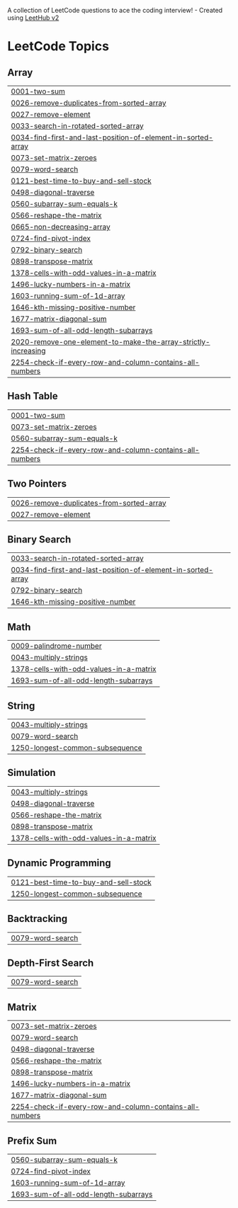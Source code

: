 A collection of LeetCode questions to ace the coding interview! - Created using [LeetHub v2](https://github.com/arunbhardwaj/LeetHub-2.0)
<!---LeetCode Topics Start-->
# LeetCode Topics
## Array
|  |
| ------- |
| [0001-two-sum](https://github.com/suggalalohith/leetcode/tree/master/0001-two-sum) |
| [0026-remove-duplicates-from-sorted-array](https://github.com/suggalalohith/leetcode/tree/master/0026-remove-duplicates-from-sorted-array) |
| [0027-remove-element](https://github.com/suggalalohith/leetcode/tree/master/0027-remove-element) |
| [0033-search-in-rotated-sorted-array](https://github.com/suggalalohith/leetcode/tree/master/0033-search-in-rotated-sorted-array) |
| [0034-find-first-and-last-position-of-element-in-sorted-array](https://github.com/suggalalohith/leetcode/tree/master/0034-find-first-and-last-position-of-element-in-sorted-array) |
| [0073-set-matrix-zeroes](https://github.com/suggalalohith/leetcode/tree/master/0073-set-matrix-zeroes) |
| [0079-word-search](https://github.com/suggalalohith/leetcode/tree/master/0079-word-search) |
| [0121-best-time-to-buy-and-sell-stock](https://github.com/suggalalohith/leetcode/tree/master/0121-best-time-to-buy-and-sell-stock) |
| [0498-diagonal-traverse](https://github.com/suggalalohith/leetcode/tree/master/0498-diagonal-traverse) |
| [0560-subarray-sum-equals-k](https://github.com/suggalalohith/leetcode/tree/master/0560-subarray-sum-equals-k) |
| [0566-reshape-the-matrix](https://github.com/suggalalohith/leetcode/tree/master/0566-reshape-the-matrix) |
| [0665-non-decreasing-array](https://github.com/suggalalohith/leetcode/tree/master/0665-non-decreasing-array) |
| [0724-find-pivot-index](https://github.com/suggalalohith/leetcode/tree/master/0724-find-pivot-index) |
| [0792-binary-search](https://github.com/suggalalohith/leetcode/tree/master/0792-binary-search) |
| [0898-transpose-matrix](https://github.com/suggalalohith/leetcode/tree/master/0898-transpose-matrix) |
| [1378-cells-with-odd-values-in-a-matrix](https://github.com/suggalalohith/leetcode/tree/master/1378-cells-with-odd-values-in-a-matrix) |
| [1496-lucky-numbers-in-a-matrix](https://github.com/suggalalohith/leetcode/tree/master/1496-lucky-numbers-in-a-matrix) |
| [1603-running-sum-of-1d-array](https://github.com/suggalalohith/leetcode/tree/master/1603-running-sum-of-1d-array) |
| [1646-kth-missing-positive-number](https://github.com/suggalalohith/leetcode/tree/master/1646-kth-missing-positive-number) |
| [1677-matrix-diagonal-sum](https://github.com/suggalalohith/leetcode/tree/master/1677-matrix-diagonal-sum) |
| [1693-sum-of-all-odd-length-subarrays](https://github.com/suggalalohith/leetcode/tree/master/1693-sum-of-all-odd-length-subarrays) |
| [2020-remove-one-element-to-make-the-array-strictly-increasing](https://github.com/suggalalohith/leetcode/tree/master/2020-remove-one-element-to-make-the-array-strictly-increasing) |
| [2254-check-if-every-row-and-column-contains-all-numbers](https://github.com/suggalalohith/leetcode/tree/master/2254-check-if-every-row-and-column-contains-all-numbers) |
## Hash Table
|  |
| ------- |
| [0001-two-sum](https://github.com/suggalalohith/leetcode/tree/master/0001-two-sum) |
| [0073-set-matrix-zeroes](https://github.com/suggalalohith/leetcode/tree/master/0073-set-matrix-zeroes) |
| [0560-subarray-sum-equals-k](https://github.com/suggalalohith/leetcode/tree/master/0560-subarray-sum-equals-k) |
| [2254-check-if-every-row-and-column-contains-all-numbers](https://github.com/suggalalohith/leetcode/tree/master/2254-check-if-every-row-and-column-contains-all-numbers) |
## Two Pointers
|  |
| ------- |
| [0026-remove-duplicates-from-sorted-array](https://github.com/suggalalohith/leetcode/tree/master/0026-remove-duplicates-from-sorted-array) |
| [0027-remove-element](https://github.com/suggalalohith/leetcode/tree/master/0027-remove-element) |
## Binary Search
|  |
| ------- |
| [0033-search-in-rotated-sorted-array](https://github.com/suggalalohith/leetcode/tree/master/0033-search-in-rotated-sorted-array) |
| [0034-find-first-and-last-position-of-element-in-sorted-array](https://github.com/suggalalohith/leetcode/tree/master/0034-find-first-and-last-position-of-element-in-sorted-array) |
| [0792-binary-search](https://github.com/suggalalohith/leetcode/tree/master/0792-binary-search) |
| [1646-kth-missing-positive-number](https://github.com/suggalalohith/leetcode/tree/master/1646-kth-missing-positive-number) |
## Math
|  |
| ------- |
| [0009-palindrome-number](https://github.com/suggalalohith/leetcode/tree/master/0009-palindrome-number) |
| [0043-multiply-strings](https://github.com/suggalalohith/leetcode/tree/master/0043-multiply-strings) |
| [1378-cells-with-odd-values-in-a-matrix](https://github.com/suggalalohith/leetcode/tree/master/1378-cells-with-odd-values-in-a-matrix) |
| [1693-sum-of-all-odd-length-subarrays](https://github.com/suggalalohith/leetcode/tree/master/1693-sum-of-all-odd-length-subarrays) |
## String
|  |
| ------- |
| [0043-multiply-strings](https://github.com/suggalalohith/leetcode/tree/master/0043-multiply-strings) |
| [0079-word-search](https://github.com/suggalalohith/leetcode/tree/master/0079-word-search) |
| [1250-longest-common-subsequence](https://github.com/suggalalohith/leetcode/tree/master/1250-longest-common-subsequence) |
## Simulation
|  |
| ------- |
| [0043-multiply-strings](https://github.com/suggalalohith/leetcode/tree/master/0043-multiply-strings) |
| [0498-diagonal-traverse](https://github.com/suggalalohith/leetcode/tree/master/0498-diagonal-traverse) |
| [0566-reshape-the-matrix](https://github.com/suggalalohith/leetcode/tree/master/0566-reshape-the-matrix) |
| [0898-transpose-matrix](https://github.com/suggalalohith/leetcode/tree/master/0898-transpose-matrix) |
| [1378-cells-with-odd-values-in-a-matrix](https://github.com/suggalalohith/leetcode/tree/master/1378-cells-with-odd-values-in-a-matrix) |
## Dynamic Programming
|  |
| ------- |
| [0121-best-time-to-buy-and-sell-stock](https://github.com/suggalalohith/leetcode/tree/master/0121-best-time-to-buy-and-sell-stock) |
| [1250-longest-common-subsequence](https://github.com/suggalalohith/leetcode/tree/master/1250-longest-common-subsequence) |
## Backtracking
|  |
| ------- |
| [0079-word-search](https://github.com/suggalalohith/leetcode/tree/master/0079-word-search) |
## Depth-First Search
|  |
| ------- |
| [0079-word-search](https://github.com/suggalalohith/leetcode/tree/master/0079-word-search) |
## Matrix
|  |
| ------- |
| [0073-set-matrix-zeroes](https://github.com/suggalalohith/leetcode/tree/master/0073-set-matrix-zeroes) |
| [0079-word-search](https://github.com/suggalalohith/leetcode/tree/master/0079-word-search) |
| [0498-diagonal-traverse](https://github.com/suggalalohith/leetcode/tree/master/0498-diagonal-traverse) |
| [0566-reshape-the-matrix](https://github.com/suggalalohith/leetcode/tree/master/0566-reshape-the-matrix) |
| [0898-transpose-matrix](https://github.com/suggalalohith/leetcode/tree/master/0898-transpose-matrix) |
| [1496-lucky-numbers-in-a-matrix](https://github.com/suggalalohith/leetcode/tree/master/1496-lucky-numbers-in-a-matrix) |
| [1677-matrix-diagonal-sum](https://github.com/suggalalohith/leetcode/tree/master/1677-matrix-diagonal-sum) |
| [2254-check-if-every-row-and-column-contains-all-numbers](https://github.com/suggalalohith/leetcode/tree/master/2254-check-if-every-row-and-column-contains-all-numbers) |
## Prefix Sum
|  |
| ------- |
| [0560-subarray-sum-equals-k](https://github.com/suggalalohith/leetcode/tree/master/0560-subarray-sum-equals-k) |
| [0724-find-pivot-index](https://github.com/suggalalohith/leetcode/tree/master/0724-find-pivot-index) |
| [1603-running-sum-of-1d-array](https://github.com/suggalalohith/leetcode/tree/master/1603-running-sum-of-1d-array) |
| [1693-sum-of-all-odd-length-subarrays](https://github.com/suggalalohith/leetcode/tree/master/1693-sum-of-all-odd-length-subarrays) |
<!---LeetCode Topics End-->